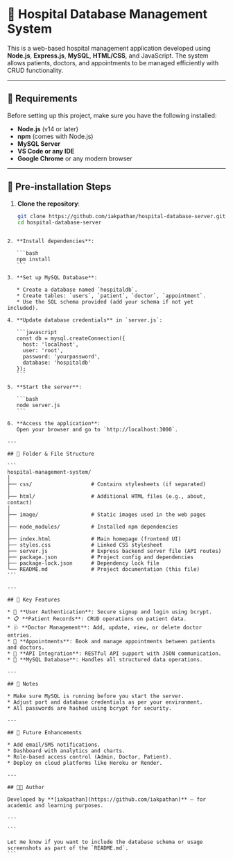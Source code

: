 
# 🏥 Hospital Database Management System

This is a web-based hospital management application developed using **Node.js**, **Express.js**, **MySQL**, **HTML/CSS**, and JavaScript. The system allows patients, doctors, and appointments to be managed efficiently with CRUD functionality.

---

## 🧰 Requirements

Before setting up this project, make sure you have the following installed:

- **Node.js** (v14 or later)
- **npm** (comes with Node.js)
- **MySQL Server**
- **VS Code or any IDE**
- **Google Chrome** or any modern browser

---

## 🔧 Pre-installation Steps

1. **Clone the repository**:
   ```bash
   git clone https://github.com/iakpathan/hospital-database-server.git
   cd hospital-database-server
````

2. **Install dependencies**:

   ```bash
   npm install
   ```

3. **Set up MySQL Database**:

   * Create a database named `hospitaldb`.
   * Create tables: `users`, `patient`, `doctor`, `appointment`.
   * Use the SQL schema provided (add your schema if not yet included).

4. **Update database credentials** in `server.js`:

   ```javascript
   const db = mysql.createConnection({
     host: 'localhost',
     user: 'root',
     password: 'yourpassword',
     database: 'hospitaldb'
   });
   ```

5. **Start the server**:

   ```bash
   node server.js
   ```

6. **Access the application**:
   Open your browser and go to `http://localhost:3000`.

---

## 📁 Folder & File Structure

```
hospital-management-system/
│
├── css/                   # Contains stylesheets (if separated)
│
├── html/                  # Additional HTML files (e.g., about, contact)
│
├── image/                 # Static images used in the web pages
│
├── node_modules/          # Installed npm dependencies
│
├── index.html             # Main homepage (frontend UI)
├── styles.css             # Linked CSS stylesheet
├── server.js              # Express backend server file (API routes)
├── package.json           # Project config and dependencies
├── package-lock.json      # Dependency lock file
└── README.md              # Project documentation (this file)
```

---

## 🔑 Key Features

* 🔐 **User Authentication**: Secure signup and login using bcrypt.
* 📋 **Patient Records**: CRUD operations on patient data.
* 🩺 **Doctor Management**: Add, update, view, or delete doctor entries.
* 📆 **Appointments**: Book and manage appointments between patients and doctors.
* 🔁 **API Integration**: RESTful API support with JSON communication.
* 💾 **MySQL Database**: Handles all structured data operations.

---

## 📌 Notes

* Make sure MySQL is running before you start the server.
* Adjust port and database credentials as per your environment.
* All passwords are hashed using bcrypt for security.

---

## 🚀 Future Enhancements

* Add email/SMS notifications.
* Dashboard with analytics and charts.
* Role-based access control (Admin, Doctor, Patient).
* Deploy on cloud platforms like Heroku or Render.

---

## 👨‍💻 Author

Developed by **[iakpathan](https://github.com/iakpathan)** – for academic and learning purposes.

---

```

Let me know if you want to include the database schema or usage screenshots as part of the `README.md`.
```

